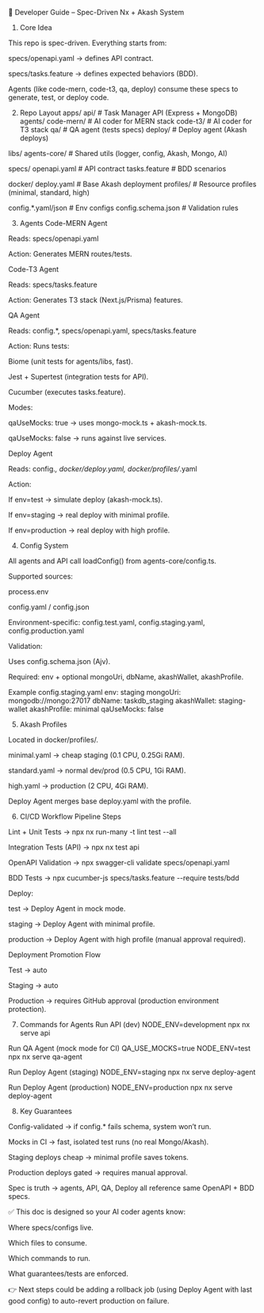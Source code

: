 📘 Developer Guide – Spec-Driven Nx + Akash System

1. Core Idea

This repo is spec-driven.
Everything starts from:

specs/openapi.yaml → defines API contract.

specs/tasks.feature → defines expected behaviors (BDD).

Agents (like code-mern, code-t3, qa, deploy) consume these specs to generate, test, or deploy code.

2. Repo Layout
apps/
  api/                # Task Manager API (Express + MongoDB)
  agents/
    code-mern/        # AI coder for MERN stack
    code-t3/          # AI coder for T3 stack
    qa/               # QA agent (tests specs)
    deploy/           # Deploy agent (Akash deploys)

libs/
  agents-core/        # Shared utils (logger, config, Akash, Mongo, AI)

specs/
  openapi.yaml        # API contract
  tasks.feature       # BDD scenarios

docker/
  deploy.yaml         # Base Akash deployment
  profiles/           # Resource profiles (minimal, standard, high)

config.*.yaml/json    # Env configs
config.schema.json    # Validation rules

3. Agents
Code-MERN Agent

Reads: specs/openapi.yaml

Action: Generates MERN routes/tests.

Code-T3 Agent

Reads: specs/tasks.feature

Action: Generates T3 stack (Next.js/Prisma) features.

QA Agent

Reads: config.*, specs/openapi.yaml, specs/tasks.feature

Action: Runs tests:

Biome (unit tests for agents/libs, fast).

Jest + Supertest (integration tests for API).

Cucumber (executes tasks.feature).

Modes:

qaUseMocks: true → uses mongo-mock.ts + akash-mock.ts.

qaUseMocks: false → runs against live services.

Deploy Agent

Reads: config.*, docker/deploy.yaml, docker/profiles/*.yaml

Action:

If env=test → simulate deploy (akash-mock.ts).

If env=staging → real deploy with minimal profile.

If env=production → real deploy with high profile.

4. Config System

All agents and API call loadConfig() from agents-core/config.ts.

Supported sources:

process.env

config.yaml / config.json

Environment-specific: config.test.yaml, config.staging.yaml, config.production.yaml

Validation:

Uses config.schema.json (Ajv).

Required: env + optional mongoUri, dbName, akashWallet, akashProfile.

Example config.staging.yaml
env: staging
mongoUri: mongodb://mongo:27017
dbName: taskdb_staging
akashWallet: staging-wallet
akashProfile: minimal
qaUseMocks: false

5. Akash Profiles

Located in docker/profiles/.

minimal.yaml → cheap staging (0.1 CPU, 0.25Gi RAM).

standard.yaml → normal dev/prod (0.5 CPU, 1Gi RAM).

high.yaml → production (2 CPU, 4Gi RAM).

Deploy Agent merges base deploy.yaml with the profile.

6. CI/CD Workflow
Pipeline Steps

Lint + Unit Tests → npx nx run-many -t lint test --all

Integration Tests (API) → npx nx test api

OpenAPI Validation → npx swagger-cli validate specs/openapi.yaml

BDD Tests → npx cucumber-js specs/tasks.feature --require tests/bdd

Deploy:

test → Deploy Agent in mock mode.

staging → Deploy Agent with minimal profile.

production → Deploy Agent with high profile (manual approval required).

Deployment Promotion Flow

Test → auto

Staging → auto

Production → requires GitHub approval (production environment protection).

7. Commands for Agents
Run API (dev)
NODE_ENV=development npx nx serve api

Run QA Agent (mock mode for CI)
QA_USE_MOCKS=true NODE_ENV=test npx nx serve qa-agent

Run Deploy Agent (staging)
NODE_ENV=staging npx nx serve deploy-agent

Run Deploy Agent (production)
NODE_ENV=production npx nx serve deploy-agent

8. Key Guarantees

Config-validated → if config.* fails schema, system won’t run.

Mocks in CI → fast, isolated test runs (no real Mongo/Akash).

Staging deploys cheap → minimal profile saves tokens.

Production deploys gated → requires manual approval.

Spec is truth → agents, API, QA, Deploy all reference same OpenAPI + BDD specs.

✅ This doc is designed so your AI coder agents know:

Where specs/configs live.

Which files to consume.

Which commands to run.

What guarantees/tests are enforced.



















👉 Next steps could be adding a rollback job (using Deploy Agent with last good config) to auto-revert production on failure.
